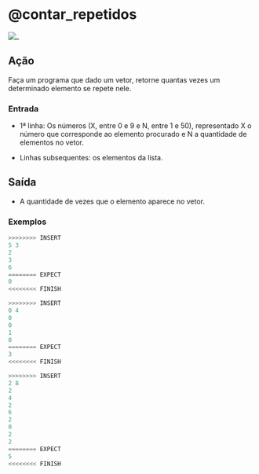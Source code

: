 # @contar_repetidos

![_](https://raw.githubusercontent.com/qxcodefup/arcade/master/base/contar_repetidos/cover.jpg)

## Ação

Faça um programa que dado um vetor, retorne quantas vezes um determinado elemento se repete nele.

### Entrada

* 1ª linha: Os números (X, entre 0 e 9 e N, entre 1 e 50), representado X o número que corresponde ao elemento procurado e N a quantidade de elementos no vetor.

* Linhas subsequentes: os elementos da lista.

## Saída

* A quantidade de vezes que o elemento aparece no vetor.

### Exemplos

``` py
>>>>>>>> INSERT
5 3
2
3
6
======== EXPECT
0
<<<<<<<< FINISH
```

```py
>>>>>>>> INSERT
0 4
0
0
1
0
======== EXPECT
3
<<<<<<<< FINISH
```

```py
>>>>>>>> INSERT
2 8
2
4
2
6
2
0
2
2
======== EXPECT
5
<<<<<<<< FINISH
```
